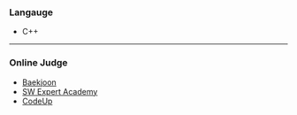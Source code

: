 ### Langauge
* C++   
* * *
### Online Judge
* [Baekjoon](https://www.acmicpc.net/)   
* [SW Expert Academy](https://swexpertacademy.com/main/main.do)   
* [CodeUp](https://codeup.kr/index.php)   

